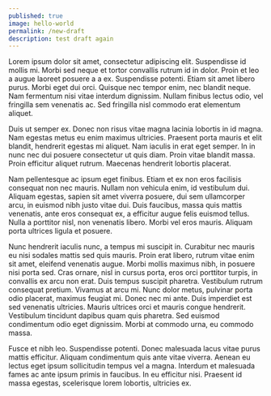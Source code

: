 ```yaml
---
published: true
image: hello-world
permalink: /new-draft
description: test draft again
---
```

Lorem ipsum dolor sit amet, consectetur adipiscing elit. Suspendisse id mollis mi. Morbi sed neque et tortor convallis rutrum id in dolor. Proin et leo a augue laoreet posuere a a ex. Suspendisse potenti. Etiam sit amet libero purus. Morbi eget dui orci. Quisque nec tempor enim, nec blandit neque. Nam fermentum nisi vitae interdum dignissim. Nullam finibus lectus odio, vel fringilla sem venenatis ac. Sed fringilla nisl commodo erat elementum aliquet.<!--more-->

Duis ut semper ex. Donec non risus vitae magna lacinia lobortis in id magna. Nam egestas metus eu enim maximus ultricies. Praesent porta mauris et elit blandit, hendrerit egestas mi aliquet. Nam iaculis in erat eget semper. In in nunc nec dui posuere consectetur ut quis diam. Proin vitae blandit massa. Proin efficitur aliquet rutrum. Maecenas hendrerit lobortis placerat.

Nam pellentesque ac ipsum eget finibus. Etiam et ex non eros facilisis consequat non nec mauris. Nullam non vehicula enim, id vestibulum dui. Aliquam egestas, sapien sit amet viverra posuere, dui sem ullamcorper arcu, in euismod nibh justo vitae dui. Duis faucibus, massa quis mattis venenatis, ante eros consequat ex, a efficitur augue felis euismod tellus. Nulla a porttitor nisl, non venenatis libero. Morbi vel eros mauris. Aliquam porta ultrices ligula et posuere.

Nunc hendrerit iaculis nunc, a tempus mi suscipit in. Curabitur nec mauris eu nisi sodales mattis sed quis mauris. Proin erat libero, rutrum vitae enim sit amet, eleifend venenatis augue. Morbi mollis maximus nibh, in posuere nisi porta sed. Cras ornare, nisl in cursus porta, eros orci porttitor turpis, in convallis ex arcu non erat. Duis tempus suscipit pharetra. Vestibulum rutrum consequat pretium. Vivamus at arcu mi. Nunc dolor metus, pulvinar porta odio placerat, maximus feugiat mi. Donec nec mi ante. Duis imperdiet est sed venenatis ultricies. Mauris ultrices orci et mauris congue hendrerit. Vestibulum tincidunt dapibus quam quis pharetra. Sed euismod condimentum odio eget dignissim. Morbi at commodo urna, eu commodo massa.

Fusce et nibh leo. Suspendisse potenti. Donec malesuada lacus vitae purus mattis efficitur. Aliquam condimentum quis ante vitae viverra. Aenean eu lectus eget ipsum sollicitudin tempus vel a magna. Interdum et malesuada fames ac ante ipsum primis in faucibus. In eu efficitur nisi. Praesent id massa egestas, scelerisque lorem lobortis, ultricies ex.